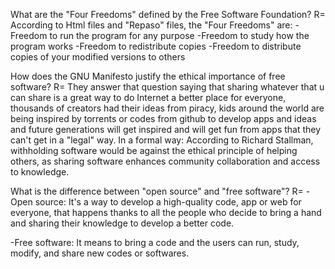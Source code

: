 What are the "Four Freedoms" defined by the Free Software Foundation?
R= According to Html files and "Repaso" files, the "Four Freedoms" are:
-Freedom to run the program for any purpose
-Freedom to study how the program works
-Freedom to redistribute copies
-Freedom to distribute copies of your modified versions to others

How does the GNU Manifesto justify the ethical importance of free software?
R= They answer that question saying that sharing whatever that u can share is a great way to do Internet a better place for everyone,
thousands of creators had their ideas from piracy,
kids around the world are being inspired by torrents or codes from github to develop apps and ideas
and future generations will get inspired and will get fun from apps that they can't get in a "legal" way.
In a formal way: According to Richard Stallman, withholding software would be against the ethical principle of helping others, 
as sharing software enhances community collaboration and access to knowledge.

What is the difference between "open source" and "free software"?
R=
-Open source: It's a way to develop a high-quality code, app or web for everyone, that happens thanks to all the people who decide to bring a hand 
and sharing their knowledge to develop a better code.

-Free software: It means to bring a code and the users can run, study, modify, and share  new codes or softwares.
